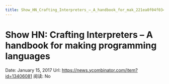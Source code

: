 ```yaml
---
title: Show_HN_Crafting_Interpreters_–_A_handbook_for_mak_221ea0f04f03496eb9306441c4b60280
---
```


# Show HN: Crafting Interpreters – A handbook for making programming languages

Date: January 15, 2017
Url: https://news.ycombinator.com/item?id=13406081
阅读: No